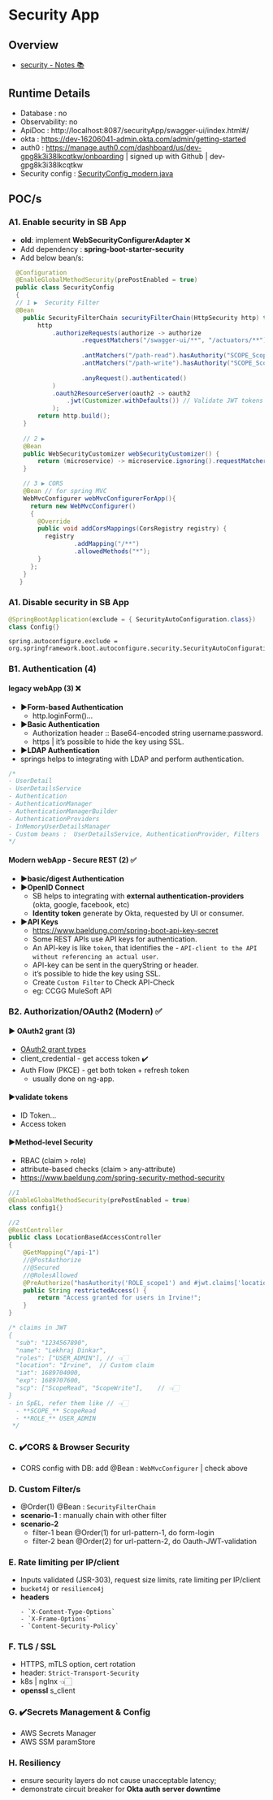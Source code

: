 # Security App
## Overview
- [security - Notes 📚](../../../../../docs/02_springboot/04_security)

## Runtime Details 
- Database : no
- Observability: no
- ApiDoc : http://localhost:8087/securityApp/swagger-ui/index.html#/
- okta : https://dev-16206041-admin.okta.com/admin/getting-started
- auth0 : https://manage.auth0.com/dashboard/us/dev-gpg8k3i38lkcqtkw/onboarding | signed up with Github | dev-gpg8k3i38lkcqtkw
- Security config : [SecurityConfig_modern.java](config)


## POC/s
### A1. Enable security in SB App
- **old**: implement **WebSecurityConfigurerAdapter**  ❌
- Add dependency : **spring-boot-starter-security**
- Add below bean/s:
```java
  @Configuration
  @EnableGlobalMethodSecurity(prePostEnabled = true)
  public class SecurityConfig 
  {
  // 1 ▶️  Security Filter
  @Bean
    public SecurityFilterChain securityFilterChain(HttpSecurity http) throws Exception { // 👈🏻 injecting : HttpSecurity http
        http
            .authorizeRequests(authorize -> authorize
                    .requestMatchers("/swagger-ui/**", "/actuators/**").permitAll()
                    
                    .antMatchers("/path-read").hasAuthority("SCOPE_ScopeRead")    
                    .antMatchers("/path-write").hasAuthority("SCOPE_ScopeWrite") //.hasRole("").hasAnyRole("","")
                    
                    .anyRequest().authenticated()                         
            )
            .oauth2ResourceServer(oauth2 -> oauth2
                .jwt(Customizer.withDefaults()) // Validate JWT tokens
            );
        return http.build();
    }
  
    // 2 ▶️ 
    @Bean
    public WebSecurityCustomizer webSecurityCustomizer() {
        return (microservice) -> microservice.ignoring().requestMatchers("/ignore1", "/ignore2");
    }

    // 3 ▶️ CORS
    @Bean // for spring MVC
    WebMvcConfigurer webMvcConfigurerForApp(){
      return new WebMvcConfigurer()
      {
        @Override
        public void addCorsMappings(CorsRegistry registry) {
          registry
                  .addMapping("/**")
                  .allowedMethods("*");
        }
      };
    }
   }
```

### A1. Disable security in SB App
```java
@SpringBootApplication(exclude = { SecurityAutoConfiguration.class}) 
class Config{}
```
```properties
spring.autoconfigure.exclude = org.springframework.boot.autoconfigure.security.SecurityAutoConfiguration
```

###  B1. Authentication (4)
#### legacy webApp (3) ❌
- **▶️Form-based Authentication** 
    - http.loginForm()...
- **▶️Basic Authentication** 
    - Authorization header :: Base64-encoded string username:password.
    - https | it’s possible to hide the key using SSL.
-  **▶️LDAP Authentication** 
  - springs helps to integrating with LDAP and perform authentication.
  ```java
  /*
  - UserDetail
  - UserDetailsService
  - Authentication
  - AuthenticationManager 
  - AuthenticationManagerBuilder
  - AuthenticationProviders
  - InMemoryUserDetailsManager 
  - Custom beans :  UserDetailsService, AuthenticationProvider, Filters
  */
  ```


#### Modern webApp - Secure REST (2) ✅
- **▶️basic/digest Authentication**
- **▶️OpenID Connect**
  - SB helps to integrating with **external authentication-providers** (okta, google, facebook, etc)
  - **Identity token** generate by Okta, requested by UI or consumer.
- **▶️API Keys**
  - https://www.baeldung.com/spring-boot-api-key-secret
  - Some REST APIs use API keys for authentication.
  - An API-key is like `token`, that identifies the - `API-client to the API without referencing an actual user`.
  - API-key can be sent in the queryString or header.
  - it’s possible to hide the key using SSL.
  - Create `Custom Filter` to Check API-Check
  - eg: CCGG MuleSoft API


### B2. Authorization/OAuth2 (Modern) ✅
#### ▶️ OAuth2 grant (3)
- [OAuth2 grant types](README_OAuth2.md)
- client_credential - get access token  ✔️
- Auth Flow (PKCE) - get both token + refresh token
  - usually done on ng-app.

#### ▶️validate tokens
- ID Token...
- Access token

#### ▶️Method-level Security 
- RBAC (claim > role)
- attribute-based checks (claim > any-attribute)
- https://www.baeldung.com/spring-security-method-security

```java
//1
@EnableGlobalMethodSecurity(prePostEnabled = true) 
class config1{}

//2
@RestController
public class LocationBasedAccessController 
{
    @GetMapping("/api-1")
    //@PostAuthorize
    //@Secured
    //@RolesAllowed
    @PreAuthorize("hasAuthority('ROLE_scope1') and #jwt.claims['location'] == 'Irvine'") // 👈🏻
    public String restrictedAccess() {
        return "Access granted for users in Irvine!";
    }
}

/* claims in JWT
{
  "sub": "1234567890",
  "name": "Lekhraj Dinkar",
  "roles": ["USER_ADMIN"], // 👈🏻
  "location": "Irvine",  // Custom claim
  "iat": 1689704000,
  "exp": 1689707600,
  "scp": ["ScopeRead", "ScopeWrite"],    // 👈🏻
}
- in SpEL, refer them like // 👈🏻
  - **SCOPE_** ScopeRead
  - **ROLE_** USER_ADMIN
 */

```
### C. ✔️CORS & Browser Security
- CORS config with DB: add @Bean : `WebMvcConfigurer` | check above

### D. Custom Filter/s
- @Order(1) @Bean : `SecurityFilterChain`
- **scenario-1** : manually chain with other filter
- **scenario-2**
  - filter-1 bean  @Order(1)  for url-pattern-1, do form-login
  - filter-2 bean  @Order(2)  for url-pattern-2, do Oauth-JWT-validation

### E. Rate limiting per IP/client
- Inputs validated (JSR-303), request size limits, rate limiting per IP/client
- `bucket4j` or `resilience4j`
- **headers**
  ```
  - `X-Content-Type-Options`
  - `X-Frame-Options`
  - `Content-Security-Policy` 
  ```

### F. TLS / SSL 
- HTTPS, mTLS option, cert rotation
- header: `Strict-Transport-Security`
- k8s | ngInx 👈🏻
- **openssl** s_client

### G. ✔️Secrets Management & Config
- AWS Secrets Manager
- AWS SSM paramStore

### H. Resiliency
- ensure security layers do not cause unacceptable latency; 
- demonstrate circuit breaker for **Okta auth server downtime**
